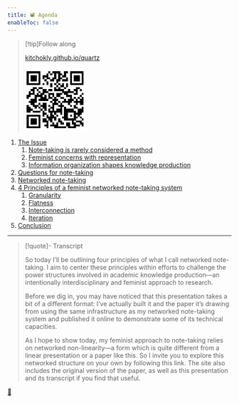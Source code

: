 ```yaml
---
title: 📽️ Agenda
enableToc: false
---
```



 > 
 > \[!tip\]Follow along
 > 
 > [kitchokly.github.io/quartz](https://kitchokly.github.io/quartz/) 
 > 
 > ![Screenshot 2023-04-12 at 16.12.29.png](Screenshot%202023-04-12%20at%2016.12.29.png)

1. [The Issue](%F0%9F%93%BD%EF%B8%8F3%20Note-taking%20is%20rarely%20considered%20a%20method.md)
   1. [Note-taking is rarely considered a method](%F0%9F%93%BD%EF%B8%8F3%20Note-taking%20is%20rarely%20considered%20a%20method.md)
   1. [Feminist concerns with representation](%F0%9F%93%BD%EF%B8%8F4%20Feminist%20concerns%20with%20representation.md)
   1. [Information organization shapes knowledge production](%F0%9F%93%BD%EF%B8%8F5%20Information%20organization%20shapes%20knowledge%20production.md)
1. [Questions for note-taking](%F0%9F%93%BD%EF%B8%8F6%20Questions%20for%20note-taking.md)
1. [Networked note-taking](%F0%9F%93%BD%EF%B8%8F7%20Networked%20note-taking.md)
1. [4 Principles of a feminist networked note-taking system](%F0%9F%93%BD%EF%B8%8F8%204%20Principles%20of%20a%20feminist%20networked%20note-taking%20system.md)
   1. [Granularity](%F0%9F%93%BD%EF%B8%8F8a%20Granularity.md)
   1. [Flatness](%F0%9F%93%BD%EF%B8%8F8b%20Flatness.md)
   1. [Interconnection](%F0%9F%93%BD%EF%B8%8F8c%20Interconnection.md)
   1. [Iteration](%F0%9F%93%BD%EF%B8%8F8d%20Iteration.md)
1. [Conclusion](%F0%9F%93%BD%EF%B8%8F9%20Conclusion.md)

---

 > 
 > \[!quote\]- Transcript
 > 
 > So today I’ll be outlining four principles of what I call networked note-taking. I aim to center these principles within efforts to challenge the power structures involved in academic knowledge production—an intentionally interdisciplinary and feminist approach to research.
 > 
 > Before we dig in, you may have noticed that this presentation takes a bit of a different format: I’ve actually built it and the paper it’s drawing from using the same infrastructure as my networked note-taking system and published it online to demonstrate some of its technical capacities.
 > 
 > As I hope to show today, my feminist approach to note-taking relies on networked non-linearity—a form which is quite different from a linear presentation or a paper like this. So I invite you to explore this networked structure on your own by following this link. The site also includes the original version of the paper, as well as this presentation and its transcript if you find that useful.

[📖](%F0%9F%93%961%20Developing%20a%20feminist%20note-taking%20system.md)
